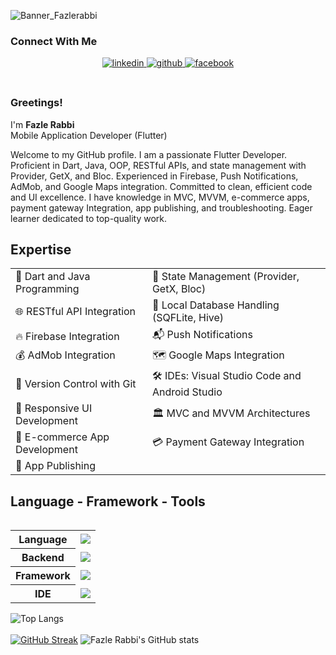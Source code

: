 ![Banner_Fazlerabbi](https://github.com/fazlerabbishuvobd/fazlerabbi-shuvo/assets/118497272/a1a4fdbe-e2cc-4f37-a5d3-5aab84ca1221)
<br>

### Connect With Me  
<div align="center">
<a href="https://www.linkedin.com/in/fazlerabbishuvo79/" target="_blank">
<img src=https://img.shields.io/badge/linkedin-%231E77B5.svg?&style=for-the-badge&logo=linkedin&logoColor=white alt=linkedin style="margin-bottom: 5px;" />
</a>
 <a href="https://github.com/fazlerabbi-shuvo" target="_blank">
<img src=https://img.shields.io/badge/github-%2324292e.svg?&style=for-the-badge&logo=github&logoColor=white alt=github style="margin-bottom: 5px;" />
</a>
<a href="https://www.facebook.com/fazlerabbi.shuvo.73932/" target="_blank">
<img src=https://img.shields.io/badge/facebook-%232E87FB.svg?&style=for-the-badge&logo=facebook&logoColor=white alt=facebook style="margin-bottom: 5px;" />
</a>  
</div>  
<br/>  

### Greetings!
I'm <b>Fazle Rabbi</b> <br>
Mobile Application Developer (Flutter)

Welcome to my GitHub profile. I am a passionate Flutter Developer. Proficient in Dart, Java, OOP, RESTful APIs, and state management with Provider, GetX, and Bloc. Experienced in Firebase, Push Notifications, AdMob, and Google Maps integration. Committed to clean, efficient code and UI excellence. I have knowledge in MVC, MVVM, e-commerce apps, payment gateway Integration, app publishing, and troubleshooting. Eager learner dedicated to top-quality work.

## Expertise
<table align="center">
        <tr>
            <td>📝 Dart and Java Programming</td>
            <td>🚀 State Management (Provider, GetX, Bloc)</td>
        </tr>
        <tr>
            <td>🌐 RESTful API Integration</td>
            <td>💾 Local Database Handling (SQFLite, Hive)</td>
        </tr>
        <tr>
            <td>🔥 Firebase Integration</td>
            <td>📬 Push Notifications</td>
        </tr>
        <tr>
            <td>💰 AdMob Integration</td>
            <td>🗺️ Google Maps Integration</td>
        </tr>
        <tr>
            <td>📑 Version Control with Git</td>
            <td>🛠️ IDEs: Visual Studio Code and Android Studio</td>
        </tr>
        <tr>
            <td>📱 Responsive UI Development</td>
            <td>🏛️ MVC and MVVM Architectures</td>
        </tr>
        <tr>
            <td>🛒 E-commerce App Development</td>
            <td>💳 Payment Gateway Integration</td>
        </tr>
        <tr>
            <td>🚀 App Publishing</td>
            <td></td>
        </tr>
    </table>

## Language - Framework - Tools
 
 <table align="right">
    <tr>
      <th>Language</th>
      <td>
        <a href="https://skillicons.dev">
          <img src="https://skillicons.dev/icons?i=c,cpp,python,java,dart"/>
        </a>
      </td>
    </tr>
    <tr>
      <th>Backend</th>
      <td>
        <a href="https://skillicons.dev">
          <img src="https://skillicons.dev/icons?i=mysql,firebase"/>
        </a>
      </td>
    </tr>
    <tr>
      <th>Framework</th>
      <td>
        <a href="https://skillicons.dev">
          <img src="https://skillicons.dev/icons?i=flutter"/>
        </a>
      </td>
    </tr>
    <tr>
      <th>IDE</th>
      <td>
        <a href="https://skillicons.dev">
          <img src="https://skillicons.dev/icons?i=androidstudio,vscode,eclipse"/>
        </a>
      </td>
    </tr>
  </table>

<be>

![Top Langs](https://github-readme-stats.vercel.app/api/top-langs/?username=fazlerabbishuvobd&theme=tokyonight)<br><br> 
[![GitHub Streak](https://streak-stats.demolab.com/?user=fazlerabbishuvobd&theme=highcontrast)](https://git.io/streak-stats)
![Fazle Rabbi's GitHub stats](https://github-readme-stats.vercel.app/api?username=fazlerabbishuvobd&show_icons=true&theme=transparent)

<br><br>
<br><br>

